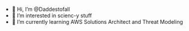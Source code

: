 - 👋 Hi, I’m @Daddestofall
- 👀 I’m interested in scienc-y stuff
- 🌱 I’m currently learning AWS Solutions Architect and Threat Modeling 

<!---
Daddestofall/Daddestofall is a ✨ special ✨ repository because its `README.md` (this file) appears on your GitHub profile.
You can click the Preview link to take a look at your changes.
--->
